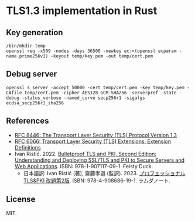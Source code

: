 TLS1.3 implementation in Rust
================================

## Key generation
```
/bin/mkdir temp
openssl req -x509 -nodes -days 36500 -newkey ec:<(openssl ecparam -name prime256v1) -keyout temp/key.pem -out temp/cert.pem
```

## Debug server

```
openssl s_server -accept 50000 -cert temp/cert.pem -key temp/key.pem -CAfile temp/cert.pem -cipher AES128-GCM-SHA256 -serverpref -state -debug -status_verbose -named_curve secp256r1 -sigalgs ecdsa_secp256r1_sha256
```

## References
* [RFC 8446: The Transport Layer Security (TLS) Protocol Version 1.3](https://datatracker.ietf.org/doc/html/rfc8446)
* [RFC 6066: Transport Layer Security (TLS) Extensions: Extension Definitions](https://datatracker.ietf.org/doc/html/rfc6066)
* Ivan Ristić. 2022. [Bulletproof TLS and PKI, Second Edition: Understanding and Deploying SSL/TLS and PKI to Secure Servers and Web Applications](https://www.feistyduck.com/books/bulletproof-tls-and-pki/). ISBN: 978-1-907117-09-1. Feisty Duck. 
  - 日本語訳: Ivan Ristić (著), 齋藤孝道 (監訳). 2023. [プロフェッショナルTLS&PKI 改題第2版](https://www.lambdanote.com/products/tls-pki-2). ISBN: 978-4-908686-19-1. ラムダノート. 

## License
MIT. 
